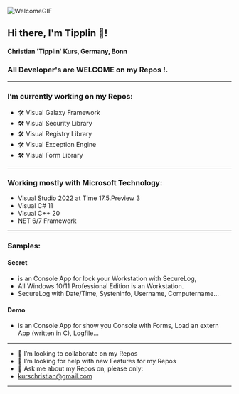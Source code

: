 ![WelcomeGIF](https://user-images.githubusercontent.com/40143278/214815143-3ca2c9fb-7080-4534-9ca5-9d5e284afaa7.gif)

## Hi there, I'm Tipplin 👋!
#### Christian 'Tipplin' Kurs, Germany, Bonn 
### All Developer's are WELCOME on my Repos !.
<!--
**Tipplin/Tipplin** is a ✨ _special_ ✨ repository because its `README.md` (this file) appears on your GitHub profile.
-->
----
### I’m currently working on my Repos:
- 🛠️ Visual Galaxy Framework
- 🛠️ Visual Security Library
- 🛠️ Visual Registry Library
- 🛠️ Visual Exception Engine
- 🛠️ Visual Form Library
----
### Working mostly with Microsoft Technology:
- Visual Studio 2022 at Time 17.5.Preview 3
- Visual C# 11
- Visual C++ 20
- NET 6/7 Framework
----
### Samples:
#### Secret
- is an Console App for lock your Workstation with SecureLog,
- All Windows 10/11 Professional Edition is an Workstation.
- SecureLog with Date/Time, Systeninfo, Username, Computername...
#### Demo
- is an Console App for show you Console with Forms, Load an extern App (written in C), Logfile...
----
- 👯 I’m looking to collaborate on my Repos
- 🤔 I’m looking for help with new Features for my Repos
- 💬 Ask me about my Repos on, please only:
- kurschristian@gmail.com
----


